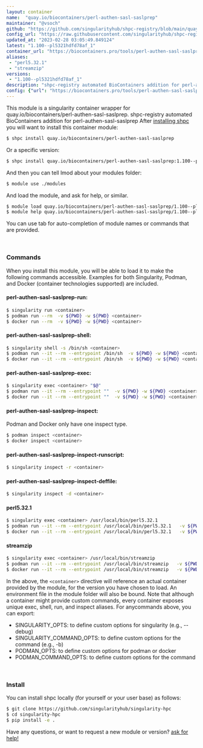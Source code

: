 ```yaml
---
layout: container
name:  "quay.io/biocontainers/perl-authen-sasl-saslprep"
maintainer: "@vsoch"
github: "https://github.com/singularityhub/shpc-registry/blob/main/quay.io/biocontainers/perl-authen-sasl-saslprep/container.yaml"
config_url: "https://raw.githubusercontent.com/singularityhub/shpc-registry/main/quay.io/biocontainers/perl-authen-sasl-saslprep/container.yaml"
updated_at: "2023-02-28 03:05:49.849124"
latest: "1.100--pl5321hdfd78af_1"
container_url: "https://biocontainers.pro/tools/perl-authen-sasl-saslprep"
aliases:
 - "perl5.32.1"
 - "streamzip"
versions:
 - "1.100--pl5321hdfd78af_1"
description: "shpc-registry automated BioContainers addition for perl-authen-sasl-saslprep"
config: {"url": "https://biocontainers.pro/tools/perl-authen-sasl-saslprep", "maintainer": "@vsoch", "description": "shpc-registry automated BioContainers addition for perl-authen-sasl-saslprep", "latest": {"1.100--pl5321hdfd78af_1": "sha256:fe7c46fd46166f748b1bafb722eb677b496e19e6ea4c2243fc51460008cc9820"}, "tags": {"1.100--pl5321hdfd78af_1": "sha256:fe7c46fd46166f748b1bafb722eb677b496e19e6ea4c2243fc51460008cc9820"}, "docker": "quay.io/biocontainers/perl-authen-sasl-saslprep", "aliases": {"perl5.32.1": "/usr/local/bin/perl5.32.1", "streamzip": "/usr/local/bin/streamzip"}}
---
```


This module is a singularity container wrapper for quay.io/biocontainers/perl-authen-sasl-saslprep.
shpc-registry automated BioContainers addition for perl-authen-sasl-saslprep
After [installing shpc](#install) you will want to install this container module:


```bash
$ shpc install quay.io/biocontainers/perl-authen-sasl-saslprep
```

Or a specific version:

```bash
$ shpc install quay.io/biocontainers/perl-authen-sasl-saslprep:1.100--pl5321hdfd78af_1
```

And then you can tell lmod about your modules folder:

```bash
$ module use ./modules
```

And load the module, and ask for help, or similar.

```bash
$ module load quay.io/biocontainers/perl-authen-sasl-saslprep/1.100--pl5321hdfd78af_1
$ module help quay.io/biocontainers/perl-authen-sasl-saslprep/1.100--pl5321hdfd78af_1
```

You can use tab for auto-completion of module names or commands that are provided.

<br>

### Commands

When you install this module, you will be able to load it to make the following commands accessible.
Examples for both Singularity, Podman, and Docker (container technologies supported) are included.

#### perl-authen-sasl-saslprep-run:

```bash
$ singularity run <container>
$ podman run --rm  -v ${PWD} -w ${PWD} <container>
$ docker run --rm  -v ${PWD} -w ${PWD} <container>
```

#### perl-authen-sasl-saslprep-shell:

```bash
$ singularity shell -s /bin/sh <container>
$ podman run --it --rm --entrypoint /bin/sh  -v ${PWD} -w ${PWD} <container>
$ docker run --it --rm --entrypoint /bin/sh  -v ${PWD} -w ${PWD} <container>
```

#### perl-authen-sasl-saslprep-exec:

```bash
$ singularity exec <container> "$@"
$ podman run --it --rm --entrypoint ""  -v ${PWD} -w ${PWD} <container> "$@"
$ docker run --it --rm --entrypoint ""  -v ${PWD} -w ${PWD} <container> "$@"
```

#### perl-authen-sasl-saslprep-inspect:

Podman and Docker only have one inspect type.

```bash
$ podman inspect <container>
$ docker inspect <container>
```

#### perl-authen-sasl-saslprep-inspect-runscript:

```bash
$ singularity inspect -r <container>
```

#### perl-authen-sasl-saslprep-inspect-deffile:

```bash
$ singularity inspect -d <container>
```


#### perl5.32.1

```bash
$ singularity exec <container> /usr/local/bin/perl5.32.1
$ podman run --it --rm --entrypoint /usr/local/bin/perl5.32.1   -v ${PWD} -w ${PWD} <container> -c " $@"
$ docker run --it --rm --entrypoint /usr/local/bin/perl5.32.1   -v ${PWD} -w ${PWD} <container> -c " $@"
```


#### streamzip

```bash
$ singularity exec <container> /usr/local/bin/streamzip
$ podman run --it --rm --entrypoint /usr/local/bin/streamzip   -v ${PWD} -w ${PWD} <container> -c " $@"
$ docker run --it --rm --entrypoint /usr/local/bin/streamzip   -v ${PWD} -w ${PWD} <container> -c " $@"
```



In the above, the `<container>` directive will reference an actual container provided
by the module, for the version you have chosen to load. An environment file in the
module folder will also be bound. Note that although a container
might provide custom commands, every container exposes unique exec, shell, run, and
inspect aliases. For anycommands above, you can export:

 - SINGULARITY_OPTS: to define custom options for singularity (e.g., --debug)
 - SINGULARITY_COMMAND_OPTS: to define custom options for the command (e.g., -b)
 - PODMAN_OPTS: to define custom options for podman or docker
 - PODMAN_COMMAND_OPTS: to define custom options for the command

<br>

### Install

You can install shpc locally (for yourself or your user base) as follows:

```bash
$ git clone https://github.com/singularityhub/singularity-hpc
$ cd singularity-hpc
$ pip install -e .
```

Have any questions, or want to request a new module or version? [ask for help!](https://github.com/singularityhub/singularity-hpc/issues)